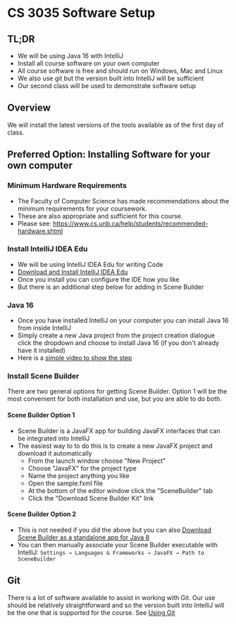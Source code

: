 # CS 3035 Software Setup

## TL;DR

- We will be using Java 16 with IntelliJ
- Install all course software on your own computer
- All course software is free and should run on Windows, Mac and Linux
- We also use git but the version built into IntelliJ will be sufficient
- Our second class will be used to demonstrate software setup

## Overview

We will install the latest versions of the tools available as of the first day of class. 

## Preferred Option: Installing Software for your own computer

### Minimum Hardware Requirements

- The Faculty of Computer Science has made recommendations about the minimum requirements for your coursework.
- These are also appropriate and sufficient for this course.
- Please see: <https://www.cs.unb.ca/help/students/recommended-hardware.shtml>

### Install IntelliJ IDEA Edu

- We will be using IntelliJ IDEA Edu for writing Code
- [Download and Install IntelliJ IDEA Edu](https://www.jetbrains.com/edu-products/download/#section=idea)
- Once you install you can configure the IDE how you like
- But there is an additional step below for adding in Scene Builder

### Java 16

- Once you have installed IntelliJ on your computer you can install Java 16 from inside IntelliJ
- Simply create a new Java project from the project creation dialogue click the dropdown and choose to install Java 16 (if you don't already have it installed)
- Here is a [simple video to show the step](https://www.jetbrains.com/idea/guide/tips/download-jdk/) 

### Install Scene Builder

There are two general options for getting Scene Builder. Option 1 will be the most convenient for both installation and use, but you are able to do both.

#### Scene Builder Option 1

- Scene Builder is a JavaFX app for building JavaFX interfaces that can be integrated into IntelliJ
- The easiest way to to do this is to create a new JavaFX project and download it automatically
  - From the launch window choose "New Project"
  - Choose "JavaFX" for the project type
  - Name the project anything you like
  - Open the sample.fxml file
  - At the bottom of the editor window click the "SceneBuilder" tab
  - Click the "Download Scene Builder Kit" link

#### Scene Builder Option 2

- This is not needed if you did the above but you can also [Download Scene Builder as a standalone app for Java 8](https://gluonhq.com/products/scene-builder/#download)
- You can then manually associate your Scene Builder executable with IntelliJ: ```Settings → Languages & Frameworks → JavaFX → Path to SceneBuilder```

## Git

There is a lot of software available to assist in working with Git. Our use should be relatively straightforward and so the version built into IntelliJ will be the one that is supported for the course. See [Using Git](pages/../CS3035-assignments-with-git.md)
